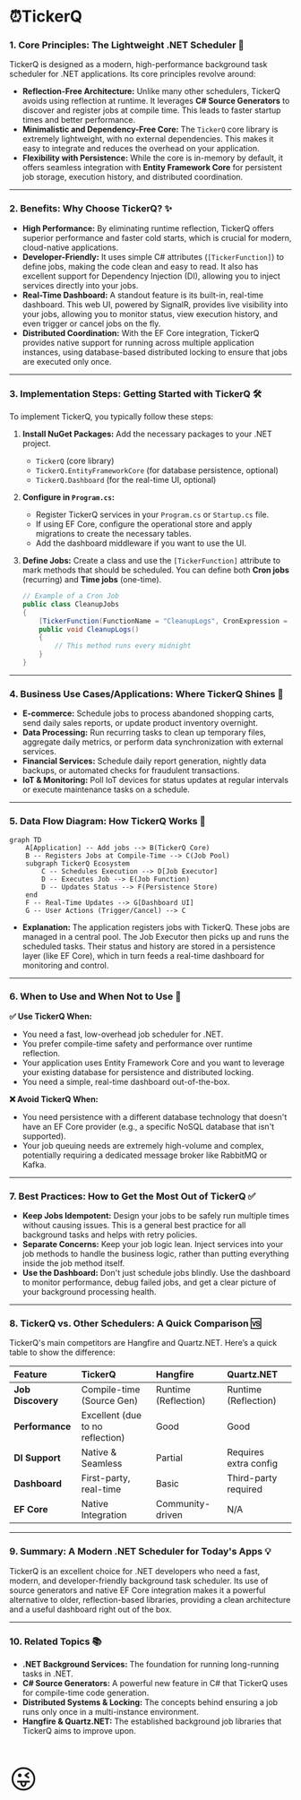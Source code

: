 # ⏰TickerQ

### 1\. Core Principles: The Lightweight .NET Scheduler 🚀

TickerQ is designed as a modern, high-performance background task scheduler for .NET applications. Its core principles revolve around:

  * **Reflection-Free Architecture:** Unlike many other schedulers, TickerQ avoids using reflection at runtime. It leverages **C\# Source Generators** to discover and register jobs at compile time. This leads to faster startup times and better performance.
  * **Minimalistic and Dependency-Free Core:** The `TickerQ` core library is extremely lightweight, with no external dependencies. This makes it easy to integrate and reduces the overhead on your application.
  * **Flexibility with Persistence:** While the core is in-memory by default, it offers seamless integration with **Entity Framework Core** for persistent job storage, execution history, and distributed coordination.

-----

### 2\. Benefits: Why Choose TickerQ? ✨

  * **High Performance:** By eliminating runtime reflection, TickerQ offers superior performance and faster cold starts, which is crucial for modern, cloud-native applications.
  * **Developer-Friendly:** It uses simple C\# attributes (`[TickerFunction]`) to define jobs, making the code clean and easy to read. It also has excellent support for Dependency Injection (DI), allowing you to inject services directly into your jobs.
  * **Real-Time Dashboard:** A standout feature is its built-in, real-time dashboard. This web UI, powered by SignalR, provides live visibility into your jobs, allowing you to monitor status, view execution history, and even trigger or cancel jobs on the fly.
  * **Distributed Coordination:** With the EF Core integration, TickerQ provides native support for running across multiple application instances, using database-based distributed locking to ensure that jobs are executed only once.

-----


### 3\. Implementation Steps: Getting Started with TickerQ 🛠️

To implement TickerQ, you typically follow these steps:

1.  **Install NuGet Packages:** Add the necessary packages to your .NET project.

      * `TickerQ` (core library)
      * `TickerQ.EntityFrameworkCore` (for database persistence, optional)
      * `TickerQ.Dashboard` (for the real-time UI, optional)

2.  **Configure in `Program.cs`:**

      * Register TickerQ services in your `Program.cs` or `Startup.cs` file.
      * If using EF Core, configure the operational store and apply migrations to create the necessary tables.
      * Add the dashboard middleware if you want to use the UI.

3.  **Define Jobs:** Create a class and use the `[TickerFunction]` attribute to mark methods that should be scheduled. You can define both **Cron jobs** (recurring) and **Time jobs** (one-time).

    ```csharp
    // Example of a Cron Job
    public class CleanupJobs
    {
        [TickerFunction(FunctionName = "CleanupLogs", CronExpression = "0 0 * * *")]
        public void CleanupLogs()
        {
            // This method runs every midnight
        }
    }
    ```

-----

### 4\. Business Use Cases/Applications: Where TickerQ Shines 🏢

  * **E-commerce:** Schedule jobs to process abandoned shopping carts, send daily sales reports, or update product inventory overnight.
  * **Data Processing:** Run recurring tasks to clean up temporary files, aggregate daily metrics, or perform data synchronization with external services.
  * **Financial Services:** Schedule daily report generation, nightly data backups, or automated checks for fraudulent transactions.
  * **IoT & Monitoring:** Poll IoT devices for status updates at regular intervals or execute maintenance tasks on a schedule.

-----

### 5\. Data Flow Diagram: How TickerQ Works 🌊

```mermaid
graph TD
    A[Application] -- Add jobs --> B(TickerQ Core)
    B -- Registers Jobs at Compile-Time --> C(Job Pool)
    subgraph TickerQ Ecosystem
        C -- Schedules Execution --> D[Job Executor]
        D -- Executes Job --> E(Job Function)
        D -- Updates Status --> F(Persistence Store)
    end
    F -- Real-Time Updates --> G[Dashboard UI]
    G -- User Actions (Trigger/Cancel) --> C
```

  * **Explanation:** The application registers jobs with TickerQ. These jobs are managed in a central pool. The Job Executor then picks up and runs the scheduled tasks. Their status and history are stored in a persistence layer (like EF Core), which in turn feeds a real-time dashboard for monitoring and control.

-----

### 6\. When to Use and When Not to Use 🚦

**✅ Use TickerQ When:**

  * You need a fast, low-overhead job scheduler for .NET.
  * You prefer compile-time safety and performance over runtime reflection.
  * Your application uses Entity Framework Core and you want to leverage your existing database for persistence and distributed locking.
  * You need a simple, real-time dashboard out-of-the-box.

**❌ Avoid TickerQ When:**

  * You need persistence with a different database technology that doesn't have an EF Core provider (e.g., a specific NoSQL database that isn't supported).
  * Your job queuing needs are extremely high-volume and complex, potentially requiring a dedicated message broker like RabbitMQ or Kafka.

-----

### 7\. Best Practices: How to Get the Most Out of TickerQ ✅

  * **Keep Jobs Idempotent:** Design your jobs to be safely run multiple times without causing issues. This is a general best practice for all background tasks and helps with retry policies.
  * **Separate Concerns:** Keep your job logic lean. Inject services into your job methods to handle the business logic, rather than putting everything inside the job method itself.
  * **Use the Dashboard:** Don't just schedule jobs blindly. Use the dashboard to monitor performance, debug failed jobs, and get a clear picture of your background processing health.

-----

### 8\. TickerQ vs. Other Schedulers: A Quick Comparison 🆚

TickerQ's main competitors are Hangfire and Quartz.NET. Here’s a quick table to show the difference:

| Feature | TickerQ | Hangfire | Quartz.NET |
| :--- | :--- | :--- | :--- |
| **Job Discovery**| Compile-time (Source Gen) | Runtime (Reflection) | Runtime (Reflection) |
| **Performance**| Excellent (due to no reflection) | Good | Good |
| **DI Support**| Native & Seamless | Partial | Requires extra config |
| **Dashboard**| First-party, real-time | Basic | Third-party required |
| **EF Core**| Native Integration | Community-driven | N/A |

-----

### 9\. Summary: A Modern .NET Scheduler for Today's Apps 💡

TickerQ is an excellent choice for .NET developers who need a fast, modern, and developer-friendly background task scheduler. Its use of source generators and native EF Core integration makes it a powerful alternative to older, reflection-based libraries, providing a clean architecture and a useful dashboard right out of the box.

-----

### 10\. Related Topics 📚

  * **.NET Background Services:** The foundation for running long-running tasks in .NET.
  * **C\# Source Generators:** A powerful new feature in C\# that TickerQ uses for compile-time code generation.
  * **Distributed Systems & Locking:** The concepts behind ensuring a job runs only once in a multi-instance environment.
  * **Hangfire & Quartz.NET:** The established background job libraries that TickerQ aims to improve upon.

  <p onclick="navigator.clipboard.writeText('&#128540;')"  style="font-size:48px">&#128540;</p>


